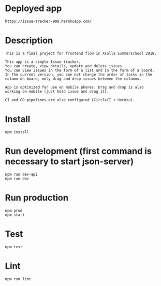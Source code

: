 # Deployed app

    https://issue-tracker-999.herokuapp.com/

# Description

    This is a final project for frontend flow in Xsolla Summerschool 2018.

    This app is a simple Issue tracker.
    You can create, view details, update and delete issues.
    You can view issues in the form of a list and in the form of a board. In the current version, you can not change the order of tasks in the column on board, only drag and drop issues between the columns.

    App is optimized for use on mobile phones. Drag and drop is also working on mobile (just hold issue and drag it).

    CI and CD pipelines are also configured (CircleCI + Heroku).

# Install

    npm install

# Run development (first command is necessary to start json-server)

    npm run dev-api
    npm run dev

# Run production

    npm prod
    npm start

# Test

    npm test

# Lint

    npm run lint
